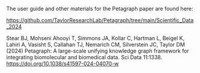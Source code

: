 The user guide and other materials for the Petagraph paper are found here:

https://github.com/TaylorResearchLab/Petagraph/tree/main/Scientific_Data_2024

Stear BJ, Mohseni Ahooyi T, Simmons JA, Kollar C, Hartman L, Beigel K, Lahiri A, 
Vasisht S, Callahan TJ, Nemarich CM, Silverstein JC, Taylor DM (2024) 
Petagraph: A large-scale unifying knowledge graph framework for integrating 
biomolecular and biomedical data. Sci Data 11:1338. https://doi.org/10.1038/s41597-024-04070-w
